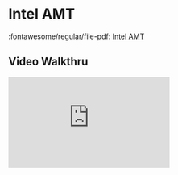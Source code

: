 # Intel AMT

:fontawesome/regular/file-pdf: [Intel AMT](https://github.com/Ylianst/MeshCentral/blob/master/docs/MeshCentral2%20Intel%20AMT%20Guide%20v0.0.1.odt)

## Video Walkthru

<div class="video-wrapper">
  <iframe width="320" height="180" src="https://www.youtube.com/embed/naWKE3rT6e8" frameborder="0" allowfullscreen></iframe>
</div>
